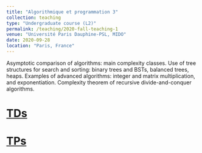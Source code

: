 ```yaml
---
title: "Algorithmique et programmation 3"
collection: teaching
type: "Undergraduate course (L2)"
permalink: /teaching/2020-fall-teaching-1
venue: "Université Paris Dauphine-PSL, MIDO"
date: 2020-09-28
location: "Paris, France"
---
```


Asymptotic comparison of algorithms: main complexity classes. Use of tree structures for search and sorting: binary trees and BSTs, balanced trees, heaps. Examples of advanced algorithms: integer and matrix multiplication, and exponentiation. Complexity theorem of recursive divide-and-conquer algorithms.

[TDs](https://www.lamsade.dauphine.fr/~cornaz/Enseignement/ALGOPROG3/TD/)
======


[TPs](https://www.lamsade.dauphine.fr/~cornaz/Enseignement/ALGOPROG3/TP/)
======





